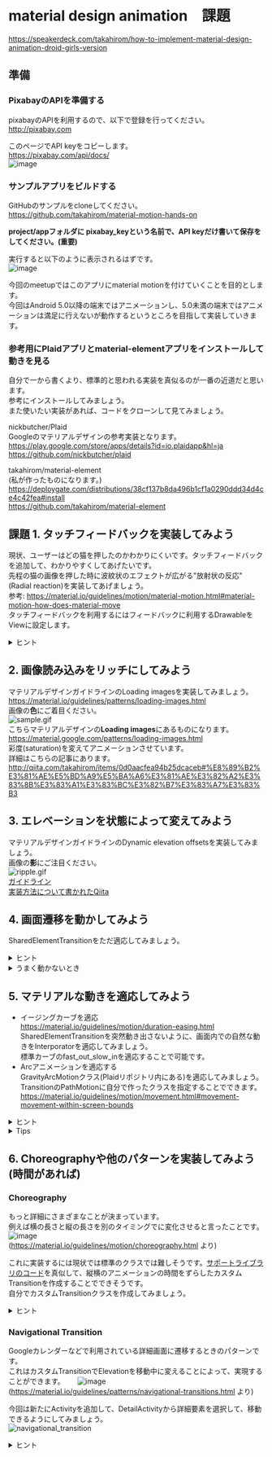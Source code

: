 # material design animation　課題
https://speakerdeck.com/takahirom/how-to-implement-material-design-animation-droid-girls-version

## 準備
### PixabayのAPIを準備する  
pixabayのAPIを利用するので、以下で登録を行ってください。  
http://pixabay.com  

このページでAPI keyをコピーします。  
https://pixabay.com/api/docs/  
![image](https://qiita-image-store.s3.amazonaws.com/0/27388/9b85ac5d-0b3f-4fcd-fb04-ae3edaba958e.png)


### サンプルアプリをビルドする  
GitHubのサンプルをcloneしてください。  
https://github.com/takahirom/material-motion-hands-on  

**project/appフォルダに pixabay_keyという名前で、API keyだけ書いて保存をしてください。(重要)**  

実行すると以下のように表示されるはずです。  
![image](https://qiita-image-store.s3.amazonaws.com/0/27388/7f41fdc1-56a7-843a-0d27-0412fd46943c.png)  

今回のmeetupではこのアプリにmaterial motionを付けていくことを目的とします。  
今回はAndroid 5.0以降の端末ではアニメーションし、5.0未満の端末ではアニメーションは満足に行えないが動作するというところを目指して実装していきます。  
### 参考用にPlaidアプリとmaterial-elementアプリをインストールして動きを見る  
自分で一から書くより、標準的と思われる実装を真似るのが一番の近道だと思います。  
参考にインストールしてみましょう。  
また使いたい実装があれば、コードをクローンして見てみましょう。  

nickbutcher/Plaid  
Googleのマテリアルデザインの参考実装となります。  
https://play.google.com/store/apps/details?id=io.plaidapp&hl=ja  
https://github.com/nickbutcher/plaid  

takahirom/material-element  
(私が作ったものになります。)  
https://deploygate.com/distributions/38cf137b8da496b1cf1a0290ddd34d4ce4c42fea#install  
https://github.com/takahirom/material-element  

## 課題 1. タッチフィードバックを実装してみよう  
現状、ユーザーはどの猫を押したのかわかりにくいです。タッチフィードバックを追加して、わかりやすくしてあげたいです。  
先程の猫の画像を押した時に波紋状のエフェクトが広がる"放射状の反応"(Radial reaction)を実装してあげましょう。  
参考: https://material.io/guidelines/motion/material-motion.html#material-motion-how-does-material-move  
タッチフィードバックを利用するにはフィードバックに利用するDrawableをViewに設定します。  

<details><summary>ヒント</summary><p>

### 設定するDrawable  
フィードバックに利用するDrawableとして`?android:attr/selectableItemBackground`を設定してあげるのが楽で良いでしょう。  
これを利用することで、  
Android 5.0以降では、Android 5.0以降で利用できる"放射状の反応"のRippleDrawableを利用し、  
Android 5.0未満では普通のフィードバックを利用でき、Android 5.0未満では灰色の単色を表示してくれます。  
自分でdrawableのxmlファイルを作っても構いません。  

### Viewへの設定方法  
画像の上にタッチフィードバックを表示したい場合、レイアウトで`android:foreground`属性を利用することで設定することができます。  
しかし、`android:foreground`属性はFrameLayout以外ではAndroid 6.0以降でしか利用することができません。  

|| FrameLayout.setForeground | FrameLayout以外のView.setForeground |
|---|---|---|
|API Level20 Android 4.0〜4.4 | ○ | X |
|23以上 Android 6.0以上 | ○ | ○ |

今回はImageView(AppCompatImageViewでも良い)を継承したカスタムビューを作って対応してあげることでタッチフィードバックの対応を行ってみましょう。  

### やること
リスト内の猫の画像のレイアウトは`project/app/src/main/res/layout/item_photo.xml`にあります。  

1. ForegroundImageViewなどのカスタムViewを作成し、レイアウトのImageViewを置き換えてあげましょう。    
ForegroundImageViewの実装はこちらを利用するとよいでしょう。("ForegroundImageView"で検索すると沢山の人が実装を行っていることがわかります。)  
https://github.com/hzsweers/plaid/blob/z/moarbackport/app/src/main/java/io/plaidapp/ui/widget/ForegroundImageView.java  

2. またandroid:foregroundという属性をxmlで記述できるようにするため、以下のファイルも追加してあげましょう。  
https://github.com/nickbutcher/plaid/blob/master/app/src/main/res/values/attrs_foreground_view.xml  

3. 実装が完了すると以下のようになり、タップした時にタッチフィードバックを見ることが出来るはずです。  
![image](https://qiita-image-store.s3.amazonaws.com/0/27388/a9ff6aee-d340-59db-b939-73ccee03ceb1.png)  

参考:  
DroidKaigi 2017 逆引きマテリアルデザイン  
http://yaraki.github.io/slides/droidkaigi2017/index.html#14  
Material Design度が高まるRipple Effect対応  
http://qiita.com/nissiy/items/bf2742ffb990e3c8f875  
</p></details>


## 2. 画像読み込みをリッチにしてみよう  
マテリアルデザインガイドラインのLoading imagesを実装してみましょう。  
https://material.io/guidelines/patterns/loading-images.html  
画像の**色**にご着目ください。  
![sample.gif](https://qiita-image-store.s3.amazonaws.com/0/27388/fbf68709-0403-e68f-0ee6-683d831ee3f9.gif)  
こちらマテリアルデザインの**Loading images**にあるものになります。  
https://material.google.com/patterns/loading-images.html  
彩度(saturation)を変えてアニメーションさせています。  
詳細はこちらの記事にあります。  
http://qiita.com/takahirom/items/0d0aacfea94b25dcaceb#%E8%89%B2%E3%81%AE%E5%BD%A9%E5%BA%A6%E3%81%AE%E3%82%A2%E3%83%8B%E3%83%A1%E3%83%BC%E3%82%B7%E3%83%A7%E3%83%B3

## 3. エレベーションを状態によって変えてみよう  
マテリアルデザインガイドラインのDynamic elevation offsetsを実装してみましょう。  
画像の**影**にご注目ください。  
![ripple.gif](https://qiita-image-store.s3.amazonaws.com/0/27388/6cb906ca-945e-45a1-cfc2-02846b8e0e16.gif)  
[ガイドライン](https://material.io/guidelines/material-design/elevation-shadows.html#)  
[実装方法について書かれたQiita](http://qiita.com/takahirom/items/2e67333adecb189dbc93#%E3%83%AC%E3%82%B9%E3%83%9D%E3%83%B3%E3%82%B7%E3%83%96%E9%AB%98%E5%BA%A6%E3%81%A8%E5%8B%95%E7%9A%84%E9%AB%98%E5%BA%A6%E3%82%AA%E3%83%95%E3%82%BB%E3%83%83%E3%83%88responsive-elevation-and-dynamic-elevation-offsets-1)  

## 4. 画面遷移を動かしてみよう
SharedElementTransitionをただ適応してみましょう。  

<details><summary>ヒント</summary><p>

Activityを起動する側  

```java
final Intent launchIntent = DetailActivity.getLaunchIntent(MainActivity.this, item);
final ActivityOptionsCompat optionsCompat = ActivityOptionsCompat.makeSceneTransitionAnimation(MainActivity.this, photoView, getString(R.string.transition_name_photo));
ActivityCompat.startActivity(MainActivity.this, launchIntent, optionsCompat.toBundle());
```

起動される側のActivity

activity_detail.xml

```xml
<ImageView
...
    android:transitionName="@string/transition_name_photo"
... />
```

</p></details>


<details><summary>うまく動かないとき</summary><p>

### そもそもアニメーションしない  
→ OSバージョンはAndroid 5.0以上ですか？(対応していません)  
→ Transition Nameは設定しましたか？(設定しましょう)  
### 画像が小さくなるアニメーションになってしまう  
画像の表示がまだ終わっていないためです。  
Glideの画像の取得が終わるまで待ってあげましょう。  

以下でアニメーションの開始を待つことができます。  

```java
ActivityCompat.postponeEnterTransition(this);
```

以下で開始することができます。

```
 ActivityCompat.startPostponedEnterTransition(DetailActivity.this);
```

Glideと組み合わせると以下のようになります。

```java
ActivityCompat.postponeEnterTransition(this);
final ImageView imageView = (ImageView) findViewById(R.id.photo);
Glide
        .with(this)
        .load(photoDetail.getWebformatURL().replace("640", "340"))
        .diskCacheStrategy(DiskCacheStrategy.SOURCE)
        .dontAnimate()
        .listener(new RequestListener<String, GlideDrawable>() {
            @Override
            public boolean onException(Exception e, String model, Target<GlideDrawable> target, boolean isFirstResource) {
                return false;
            }
            @Override
            public boolean onResourceReady(GlideDrawable resource, String model, Target<GlideDrawable> target, boolean isFromMemoryCache, boolean isFirstResource) {
                ActivityCompat.startPostponedEnterTransition(DetailActivity.this);
                return false;
            }
        })
        .into(imageView);
```
</p></details>

## 5. マテリアルな動きを適応してみよう

* イージングカーブを適応  
https://material.io/guidelines/motion/duration-easing.html    
SharedElementTransitionを突然動き出さないように、画面内での自然な動きをInterporatorを適応してみましょう。    
標準カーブのfast_out_slow_inを適応することで可能です。    
* Arcアニメーションを適応する  
GravityArcMotionクラス(Plaidリポジトリ内にある)を適応してみましょう。  
TransitionのPathMotionに自分で作ったクラスを指定することでできます。  
https://material.io/guidelines/motion/movement.html#movement-movement-within-screen-bounds  


<details><summary>ヒント</summary><p>

標準のtransitionは以下のように定義されています。このTransitionを変えることで、遷移するtransitionを変更することができます。

```xml
        <item name="windowSharedElementEnterTransition">@transition/move</item>
        <item name="windowSharedElementExitTransition">@transition/move</item>
```

https://android.googlesource.com/platform/frameworks/base/+/686de427113ec40c3104eabcfec60cb3a153385f/core/res/res/values/themes_material.xml#536

move.xmlの内容は以下のようになっています。

```xml
<transitionSet xmlns:android="http://schemas.android.com/apk/res/android">
    <changeBounds/>
    <changeTransform/>
    <changeClipBounds/>
    <changeImageTransform/>
</transitionSet>
```

このtransitionを変更するにはvalues-v21/styles.xmlのthemeに以下のように設定してあげましょう。

```xml
        <item name="android:windowSharedElementEnterTransition">@transition/photo_transition</item>
        <item name="android:windowSharedElementExitTransition">@transition/photo_transition</item>
```

photo_transition.xmlはresフォルダにtransitionフォルダを追加して、move.xmlをコピーして作ってみましょう。  

それにinterpolatorを追加しましょう。  
以下のplaidのtransitionフォルダにあるtransitionの記述が参考になるはずです。  
https://github.com/nickbutcher/plaid/tree/master/app/src/main/res/transition  


</p></details>


<details><summary>Tips</summary><p>

開発者オプションのAnimator duration scaleを10倍とかにすると各アニメーションが分かりやすいです。  

またこのAnimator duration scaleはもっと気軽に切り替えができる方法があります  
ここからダウンロードできるapkをインストールして  
https://github.com/nickbutcher/AnimatorDurationTile/releases

```
adb shell pm grant uk.co.nickbutcher.animatordurationtile android.permission.WRITE_SECURE_SETTINGS
```

上記のadbコマンドを入力することで、Custom Quick Settings(通知領域の設定の部分)から切り替えることができるようになります。  

</p></details>


## 6. Choreographyや他のパターンを実装してみよう(時間があれば)  

### Choreography    
もっと詳細にさまざまなことが決まっています。    
例えば横の長さと縦の長さを別のタイミングでに変化させると言ったことです。  
![image](https://qiita-image-store.s3.amazonaws.com/0/27388/de8ee395-60fa-0832-25e5-3f26c2f06938.png)  
(https://material.io/guidelines/motion/choreography.html より)  

これに実装するには現状では標準のクラスでは難しそうです。[サポートライブラリのコード](https://android.googlesource.com/platform/frameworks/support/+/master/transition/ics/android/support/transition/ChangeBoundsPort.java)を真似して、縦横のアニメーションの時間をずらしたカスタムTransitionを作成することでできそうです。  
自分でカスタムTransitionクラスを作成してみましょう。  

<details><summary>ヒント</summary><p>

カスタムTransitionの作成方法についてはスライドでも説明しますが、以下に書いてあります。  
https://developer.android.com/training/transitions/custom-transitions.html  


[サンプルのリポジトリのanswerブランチでカスタムTransitionを作成することによって挑戦はしています](https://github.com/takahirom/material-motion-hands-on/blob/answer/app/src/main/java/com/github/takahirom/motion_app/animation/transition/AsymmetricTransform.java)が、  
完璧な動きはできていません。  
2点上手くできていない点があります。  

* 1点目は横幅と縦幅のアニメーションと移動のアニメーションがくっついてしまっていて、移動の方にだけGravityPathMotionをかけたいのですが、かけられていない点  
* 2点目はRecyclerViewの右側にあるImageViewから遷移した場合に、アニメーションが真ん中に寄ってしまっている。(たぶんchangeImageTransformと競合しておかしいことになっている？)

</p></details>  



### Navigational Transition  
Googleカレンダーなどで利用されている詳細画面に遷移するときのパターンです。   
これはカスタムTransitionでElevationを移動中に変えることによって、実現することができます。　　
![image](https://qiita-image-store.s3.amazonaws.com/0/27388/0674cc4c-00d0-a5a6-51ac-aa363cc50d07.png)   
(https://material.io/guidelines/patterns/navigational-transitions.html より)  

今回は新たにActivityを追加して、DetailActivityから詳細要素を選択して、移動できるようにしてみましょう。  
![navigational_transition](https://qiita-image-store.s3.amazonaws.com/0/27388/624a7456-9e7d-daaa-a235-9b5a82ff7351.gif)

<details><summary>ヒント</summary><p>

以下のようなカスタムTransitionを作成することで実装できます。  
https://github.com/nickbutcher/plaid/blob/master/app/src/main/java/io/plaidapp/ui/transitions/LiftOff.java  

注意点としてElevationは背景がついているViewにしかつけられないようなので、Viewに背景色をつけておいて、Transitionの対象としてください。  

答えになってしまいますが、以下に対応があるので躓いたら参考にしてください。  
https://github.com/takahirom/material-motion-hands-on/commit/feeaa1ccdabd081c9ab3552c3ccd3f6af129b8b8
</p></details>

